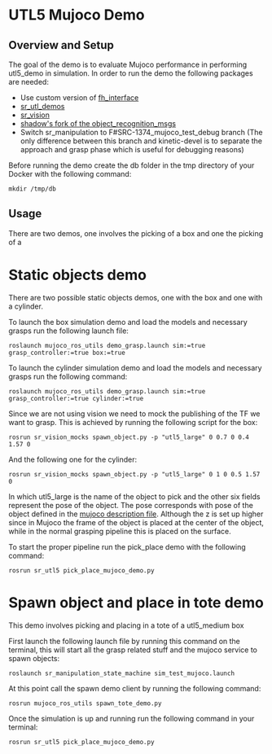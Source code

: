 # UTL5 Mujoco Demo

## Overview and Setup

The goal of the demo is to evaluate Mujoco performance in performing utl5_demo in simulation.
In order to run the demo the following packages are needed:

- Use custom version of [fh_interface](https://github.com/shadow-robot/fh_interface/tree/F%23SRC-1374_mujoco_launch)
- [sr_utl_demos](https://github.com/shadow-robot/sr_utl_demos)
- [sr_vision](https://github.com/shadow-robot/sr_vision)
- [shadow's fork of the object_recognition_msgs](https://github.com/shadow-robot/object_recognition_msgs)
- Switch sr_manipulation to F#SRC-1374_mujoco_test_debug branch (The only difference between this branch and kinetic-devel is to separate the approach and grasp phase which is useful for debugging reasons)

Before running the demo create the db folder in the tmp directory of your Docker with the following command:
```
mkdir /tmp/db
```

## Usage

There are two demos, one involves the picking of a box and one the picking of a

# Static objects demo

There are two possible static objects demos, one with the box and one with a cylinder.

To launch the box simulation demo and load the models and necessary grasps run the following launch file:

```
roslaunch mujoco_ros_utils demo_grasp.launch sim:=true grasp_controller:=true box:=true
```

To launch the cylinder simulation demo and load the models and necessary grasps run the following command:
```
roslaunch mujoco_ros_utils demo_grasp.launch sim:=true grasp_controller:=true cylinder:=true
```

Since we are not using vision we need to mock the publishing of the TF we want to grasp. 
This is achieved by running the following script for the box:

```
rosrun sr_vision_mocks spawn_object.py -p "utl5_large" 0 0.7 0 0.4 1.57 0
```

And the following one for the cylinder:
```
rosrun sr_vision_mocks spawn_object.py -p "utl5_large" 0 1 0 0.5 1.57 0
```

In which utl5_large is the name of the object to pick and the other six fields represent the pose of the object.
The pose corresponds with pose of the object defined in the [mujoco description file](https://github.com/shadow-robot/mujoco_ros_pkgs/blob/F%23SRC-1374_grasp_pipeline/mujoco_models/urdf/ur10_fh_environment.xml#L42). Although the z is set up higher since in Mujoco the frame of
the object is placed at the center of the object, while in the normal grasping pipeline this is placed on the surface.

To start the proper pipeline run the pick_place demo with the following command:

```
rosrun sr_utl5 pick_place_mujoco_demo.py
```

# Spawn object and place in tote demo

This demo involves picking and placing in a tote of a utl5_medium box

First launch the following launch file by running this command on the terminal, this will start all the grasp related stuff and the mujoco service to spawn objects:

```
roslaunch sr_manipulation_state_machine sim_test_mujoco.launch
```

At this point call the spawn demo client by running the following command:

```
rosrun mujoco_ros_utils spawn_tote_demo.py
```

Once the simulation is up and running run the following command in your terminal:

```
rosrun sr_utl5 pick_place_mujoco_demo.py
```